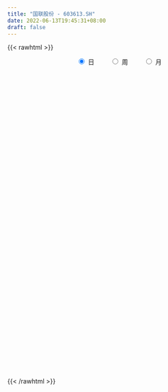 ```yaml
---
title: "国联股份 - 603613.SH"
date: 2022-06-13T19:45:31+08:00
draft: false
---
```

{{< rawhtml >}}
    <div style="text-align: center">
        <label style="padding: 1rem;"><input style="margin-right: .5rem" type="radio" name="period" value="D" checked onclick="period_change(this)">日</label>
        <label style="padding: 1rem;"><input style="margin-right: .5rem" type="radio" name="period" value="W" onclick="period_change(this)">周</label>
        <label style="padding: 1rem;"><input style="margin-right: .5rem" type="radio" name="period" value="M" onclick="period_change(this)">月</label>
    </div>
    <div id="chart" style="height: 700px;"></div> 
    <script type="text/javascript">
        const D_v = [32355.25,27370.48,20105.96,24862.2,27636.49,22445.65,42135.34,29665.63,23964.29,19632.63,15233.19,47347.45,26316.36,14315.56,28329.71,29861.47,27913.8,23076.79,26552.79,15497.17,21055.16,18622.3,20668.25,19467.55,21187.48,22095.7,39258.42,60331.46,40530.15,24737.97,31867.66,46295.15,34124.83,37256.04,31091.61,39741.93,39267.55,41399.47,44472.4,28449.31,23419.46,18141.49,15709.46,18575.91,23250.8,16628.68,23919.54,14023.2,50841.1,47112.11,34574.05,34666.28,40561.43,35173.0,33230.76,42724.67,39301.63,31056.63,15725.69,15065.19,31047.0,28642.01,22411.1,15812.34,21316.39,13455.06,33402.46,21236.7,13665.68,18015.4,55741.61,50499.9,30527.79,23404.67,22863.66,22875.86,22366.26,30109.61,21568.97,12809.43,11103.77,11839.31,16476.19,13407.83,19722.77,17052.43,64799.47,44296.28,25663.86,19996.68,14777.11,11000.94,51035.04,36946.82,57134.25,27245.49,34941.24,40820.7,19178.79,34975.99,30690.93,25909.0,16773.9,21334.99,22529.71,29360.0,18771.74,27213.79,23910.95,36437.78,25114.8,65961.53,43896.73,32714.47,23432.64,19313.94,36489.06,28747.69,26440.86,27918.2,22811.38,17118.52,18110.72,18997.26,20073.43,15578.96,13230.6,14561.55,13197.7,12604.84,20052.8,34120.88,26216.67,29695.43,39464.57,38446.35,31140.92,27411.73,24738.99,15122.71,15526.57,9890.87,24964.48,19578.27,24237.71,13456.02,28979.32,22757.58,19003.81,28888.52,26659.2,27938.48,21829.82,18346.05,40296.58,28320.9,17850.72,23646.68,26039.95,26719.86,17298.34,38221.88,42947.07,42828.98,43891.45,32067.17,24695.47,18920.19,22650.0,21513.7,20275.98,25364.88,14666.52,16228.21,13594.35,21453.8,20547.9,11168.15,15152.57,26542.37,30835.59,24563.35,16605.07,19911.47,12340.01,20661.87,12488.93,16123.79,14845.54,12394.4,14170.88,18354.79,12350.52,13597.0,14942.57,15113.17,7900.79,9615.65,16261.75,16666.32,16609.67,13848.1,12116.61,14121.22,10969.13,8835.38,10001.9,13111.76,11526.04,21995.51,15936.81,11441.94,10769.12,9314.45,8606.48,16336.73,11129.61,18583.26,12157.67,10142.25,18307.56,19724.29,13782.77,14767.08,12112.88,14411.9,11663.89,17199.58,19063.88,21986.14,11394.29,10071.44,16032.82,12608.63,16258.6,11649.74,7119.39,10622.77,9135.68,15743.41,8669.99,10610.61,11859.45,26592.16,31558.54,39596.87,30638.55,37063.44,59140.42,33325.51,39479.73,43737.77,20963.47,29903.19,36183.33,47364.01,23404.15,23825.12,29547.84,26759.47,35106.22,30521.34,34261.6,38775.49,40709.09,33692.44,34210.63,24458.46,32777.77,36830.18,26891.6,64333.91,50988.24,66039.36,33457.44,48142.57,38566.73,51817.98,54912.9,33067.52,27756.24,28782.75,47953.7,37786.82,28941.73,25708.94,56718.58,42478.44,64693.6,47991.46,48199.17,43552.66,23237.45,28969.3,25201.17,34765.21,32560.56,36285.35,29233.38,28213.3,24856.26,17438.45,18956.82,21188.07,22225.5,24430.81,19285.54,68302.88,43291.83,30648.58,50888.35,28923.91,28339.79,23744.88,16783.32,26311.39,19573.08,22440.32,40545.51,32635.36,20742.33,13028.62,19592.93,49736.19,27963.21,18963.71,14385.75,20638.31,34776.14,18796.8,18345.3,27627.39,29052.24,16856.07,21126.63,24855.68,29705.24,25589.84,15458.87,14414.07,17983.42,30569.17,29864.23,22301.18,17472.83,17398.98,14982.3,15522.07,43900.41,34991.54,25184.2,26795.97,36819.97,33093.77,45007.18,29957.96,35046.42,24754.96,17869.18,20962.6,19608.65,89284.08,70601.16,46410.95,34484.74,22235.39,29780.39,17779.34,17447.01,21146.62,25533.14,34329.64,33140.86,36430.23,23948.32,20948.83,19466.26,37921.83,29683.2,27789.49,39247.7,25717.41,22864.26,31259.17,17662.88,23593.47,30771.39,61720.79,28063.99,51675.16,20503.39,18825.93,20886.34,28630.03,33800.44,23381.1,29226.82,31606.03,23978.97,35239.06,30078.02,18578.36,64421.62,52214.93,39511.76,35403.41,48345.98,25503.78,40612.36,33100.65,22104.99,24030.72,39973.56,23768.81,24092.76,22038.6,19883.65,22950.53,24530.43,35404.06,16323.27,16439.31,30225.53,32824.18,16797.24,16687.67,18211.64,24953.52,31869.17,25357.59,20838.22,15815.78,16362.42,16079.77,19512.67,21509.47,22192.09,31925.93,25723.36,25931.28,25103.72,32955.03,33372.6,25716.05,20078.23,16205.89,13582.0,12436.56,13321.64,18189.54,21157.33,18119.86,22648.52,17932.9,18332.24,21881.32,17503.85,21779.83,29831.18,22489.5,21053.44,26349.1,19838.81,18502.87,15124.17,13521.49,17311.9,43359.39,49679.92,45546.34,40889.52,29074.53,46390.24,31444.95,23199.23,16550.45,33274.14,23824.77,24271.5,16975.03,19692.17,16855.89,14655.61,14528.29,30544.53,31252.46,33895.08,15232.14,21827.58,14288.11,32339.49,31003.01,26453.72,28748.87,38960.2,50981.63,31714.26,36106.08,42749.35,26963.83]
const D_histogram = [0.0,-0.1218917379,-0.2586320825,-0.0854914171,-0.2081899908,-0.2005308061,0.2488212631,0.6566955531,0.7770161257,0.813048011,0.8237780835,1.1876282282,1.4185366939,1.4901553747,1.7930171873,1.7454129541,1.7957490555,1.7552364107,1.4925315135,1.2738763295,1.0454407787,0.9002393612,0.6283343082,0.3651403256,0.1484508801,-0.0529584422,0.0332844446,-0.4437832404,-0.8949912495,-1.1217794607,-1.1998420817,-0.8906800424,-0.7352576391,-0.4018702387,-0.0500797974,0.3127869652,0.76177855,0.5138715393,-0.2636745008,-0.6508923349,-0.9286693504,-0.9565232529,-0.9230073113,-1.0204341669,-1.3060958198,-1.5954230123,-1.4885292928,-1.2759017284,-1.2873145624,-1.1388671113,-1.0000694512,-0.9897412368,-0.7193489888,-0.6054514722,-0.6331613462,-0.6376040839,-0.5370707543,-0.510079937,-0.4503025665,-0.3931423466,-0.486503515,-0.5182340769,-0.7018587612,-0.8386359405,-0.8323075359,-0.7793904365,-0.6031817401,-0.3792566427,-0.2626569251,-0.1888460758,0.379287868,0.8468918573,1.1739886759,1.3472468907,1.2064360414,1.1197407952,0.938130542,0.4089357382,0.1143547083,0.0171065486,0.0243510167,0.0487909237,0.0500692056,0.0302673356,0.0933102152,0.037558815,0.0276109394,0.3372007492,0.4075998972,0.3713227778,0.2143552366,0.2128430395,0.4800309156,0.7141866961,1.0413713178,1.2146102158,1.4052299025,1.6012062486,1.6404747178,1.3612968837,1.3477989581,1.271268846,1.1103970187,0.6651620764,0.3653753051,0.2731052686,0.1657838537,0.1787210816,0.121082468,0.0640734821,-0.1141428408,-0.8794791625,-1.1014896383,-1.291722705,-1.2557543569,-1.2467857321,-1.4336106493,-1.6126695045,-1.5478840515,-1.661343605,-1.5979062091,-1.4558237826,-1.2417748344,-0.8882627695,-0.7127339697,-0.4987090476,-0.4518805485,-0.3887425136,-0.2712188605,-0.20428388,-0.0342539837,0.347273732,0.5763672349,0.7476489399,1.0583599951,1.3299106106,1.4473308655,1.3853007594,1.2836411203,1.2144291371,1.148546047,0.9841152888,1.0016952051,0.9527381463,0.9096969988,0.709088045,0.5909264328,0.6288441589,0.6520402123,1.113859606,1.678985468,2.4426125231,2.7579245772,3.0119335496,2.4785408413,2.2799493394,2.1132620812,1.7337297218,1.7708882155,1.5954528653,1.2540374652,0.0271838953,-0.0477267651,0.6812713428,1.0026265639,1.8604704676,2.2153024225,2.4954113613,2.3892257215,2.0850732096,1.4382871815,0.2895605823,-0.4083911013,-0.9968855049,-1.4230254725,-1.9751786262,-2.6654034038,-3.0501902858,-3.1953516183,-2.7261514957,-1.7192329713,-1.1708154898,-1.2523936171,-1.9131628599,-2.4939929603,-2.8718000422,-3.0602676527,-3.3563514973,-3.2104255058,-3.1132588702,-2.8672384377,-2.8399677201,-2.4412404334,-2.1530520201,-2.3100225165,-2.1185904061,-1.8524771134,-1.6399041135,-1.3176852,-0.661747138,-0.1415858565,0.5537076456,0.9126271361,1.1100181285,1.3655963619,1.4433001694,1.5055374129,1.8232497583,1.8667399254,1.4427244224,1.2589951252,0.8784464215,0.7396500527,0.5333313101,0.3644902815,0.3911711326,0.369632465,-0.1445206999,-0.2228423966,-0.1988782922,-0.4262274661,-0.1568379346,0.0725379732,0.0700006496,-0.0026170863,-0.1044981575,-0.331461062,-0.6407621919,-1.0133529485,-1.3214461713,-1.6427031271,-1.7588966379,-1.8896228102,-1.9972382296,-2.1478215123,-1.9615499242,-1.8093925403,-1.5784468567,-1.2491912503,-0.8025304222,-0.5955145688,-0.3841869617,-2.6022396755,-3.8314425571,-4.2157980023,-3.7855915827,-3.2914413299,-2.7654038074,-2.4506129173,-1.9664371874,-1.2706347306,-0.8140014407,-0.3844908518,-0.0280811073,0.5408595199,1.2859813409,1.7376924385,2.0110445693,2.2794124052,2.2726747054,2.0829359119,2.1129937122,2.0312788406,1.8612920109,1.5538547348,1.2475076692,1.0954586838,0.9466772541,1.0544744533,1.1746370381,1.2916591205,1.9739078576,2.3224168826,2.1586602772,2.0367833147,2.2466745313,2.1435904243,1.8148633088,2.1325499438,2.2710102286,2.268107908,2.1920065652,1.6746256627,1.0341524667,0.6081210947,0.2257640294,-0.3917636733,-1.0825837394,-1.9031905968,-2.455932427,-2.5668922013,-2.2973869446,-1.9718893241,-1.5932330847,-1.3225591591,-1.1945589143,-0.954478234,-0.6679593945,-0.3728513359,-0.1533503401,-0.1193926259,-0.059648102,0.0094340783,0.1024240221,-0.062105254,-0.0908203008,0.0106986796,0.4635537792,0.9248378512,1.2796002046,1.8479406618,2.0930314491,1.9845181822,1.7710480426,1.5040522623,1.0092212672,0.6236944488,0.2233575357,0.5566311422,0.5268756177,0.4224636611,0.3076778983,0.3640137262,0.8161072742,0.7587059257,0.7597670923,0.673792402,0.4628462354,0.0080750196,-0.2381041178,-0.5047435496,-0.6388909711,-0.4709082855,-0.4729242643,-0.2554766327,-0.033181881,0.0727216699,-0.2184940581,-0.331228523,-0.5398570768,-0.7600470222,-0.4304819066,-0.0132287544,0.0618947483,0.0116726354,-0.129185622,-0.1258068747,-0.0542497297,-0.4151997191,-0.3898304208,-0.3691012577,-0.5551041895,-0.7084191543,-0.8832865881,-1.0617590165,-1.1483904162,-1.0203273532,-0.8125016597,-0.7168873984,-0.5016158937,-0.2182962678,0.6772516846,1.4236667257,1.9212777479,2.1233504535,2.0188156154,1.978254364,1.745026197,1.4701246849,1.1986703299,0.7966467397,0.3224712547,-0.0521901704,-0.5106447134,-0.9906787626,-1.2940812499,-1.5751338387,-1.5941110647,-1.4199456991,-1.2416587267,-1.1553728934,-0.9805845291,-0.7789502431,-0.5597114211,-0.3128521639,-0.3327719179,-0.0720154365,-0.4982547818,-0.600897757,-0.3835619561,-0.1982740141,-0.1489097412,-0.1135978388,-0.322896712,-0.5653151122,-0.6281481715,-0.4715868664,-0.5886115967,-0.6986072199,-1.0099897127,-0.8495080508,-0.712454144,-0.2044427864,0.1755081282,0.392334254,0.8131064721,1.3352446341,1.4986619122,1.7730638003,1.8503522081,1.651596872,1.3260443763,1.2458535767,0.9340798739,0.4945601129,0.3383092484,0.0594245541,-0.2212137123,-0.6032453429,-0.7881104828,-0.8761988853,-0.892547493,-0.9605952253,-0.7081223109,-0.5458957255,-0.5362003223,-0.5684259883,-0.147224139,0.0565239172,0.4252348855,0.6498528935,0.7543076396,0.7156246905,0.4778561958,0.3404689985,0.0471485664,-0.3516132745,-0.5937329544,-0.5270684066,-0.3661601064,-0.5366881568,-0.6756860946,-0.5786876345,-0.3885912086,-0.2104872294,-0.003446104,0.1023966519,0.1562591648,0.1354329852,0.1349468142,0.2452064835,0.1894352177,0.2994868504,0.207078364,0.2340129751,0.0051432392,-0.2201876583,-0.2682513677,-0.5690280265,-0.6371646167,-0.7982463351,-1.0111497841,-1.0535302631,-0.9020825982,-0.6120559572,-0.43213607,-0.542188556,-0.904842767,-1.6753364874,-2.181805531,-1.8786167292,-1.7426275131,-1.0349346173,-0.3986798755,0.0652656434,0.3552600538,0.9254557489,1.2576466498,1.5218504151,1.6444359483,1.657234776,1.737172175,1.7872232488,1.6835714452,-0.3125655349,-1.5445537001,-2.3915818526,-2.7700579074,-2.8050881867,-2.6664013767,-2.3683326766,-1.9135852931,-1.4579694573,-0.8826097365,-0.1831271562,0.4979139748,0.9582525223,1.1869346604,1.4159082256,1.5143241662]
const D_fast = [0.0,-0.1523646724,-0.3537630376,-0.2019952265,-0.3767412979,-0.4192148147,0.0923425702,0.6643907485,0.9789653526,1.2182592407,1.434933834,2.0956910358,2.681233675,3.1253911994,3.8765073088,4.2652563142,4.7645296794,5.1628261373,5.2732541185,5.3730680168,5.4059926607,5.4858510835,5.3710296076,5.1991207064,5.0195439809,4.8048950481,4.899459046,4.311445551,3.6364897295,3.1292566531,2.7512335117,2.8377255404,2.8093335339,3.0422533746,3.3815238666,3.8225873704,4.4620235928,4.3425844669,3.4991198016,2.9491788838,2.4392345307,2.172249815,1.9750139287,1.6224785314,1.0102929235,0.322109978,0.0568713742,-0.0494764934,-0.3827179681,-0.5189872948,-0.6302069975,-0.8673140923,-0.7767590914,-0.814224443,-1.0002246535,-1.1640684122,-1.1978027711,-1.2983319381,-1.3511302093,-1.392255576,-1.6072426232,-1.7685317043,-2.1276210789,-2.4740572433,-2.6758057226,-2.8177362324,-2.792322971,-2.6632120343,-2.6122765479,-2.5856772176,-1.9227213067,-1.2433943531,-0.6228003655,-0.1127304281,0.048067733,0.2413076855,0.2942300679,-0.1327308014,-0.3987231542,-0.4916946768,-0.4783624545,-0.4417248165,-0.4279292333,-0.4401642694,-0.353793836,-0.4001555324,-0.4032006732,-0.009310676,0.1629884462,0.2195420213,0.1161632892,0.167861852,0.555057457,0.9677599115,1.5552873627,2.0321788146,2.574105977,3.1703838851,3.6197710339,3.6809174206,4.0043692346,4.245656334,4.3623837613,4.0834393381,3.8749963931,3.8510026738,3.7851272223,3.8427447206,3.815376724,3.7743861087,3.5676340755,2.5824279632,2.0850450778,1.5718813349,1.2939110937,0.9911832855,0.445955706,-0.1362705253,-0.4584560852,-0.9872515399,-1.3232906963,-1.5451642155,-1.6415589759,-1.5101126033,-1.512767296,-1.4234196358,-1.4895612738,-1.5236088673,-1.4738899293,-1.4580259189,-1.2965595184,-0.8282133698,-0.4550280582,-0.0968341182,0.4784669358,1.0824952039,1.5617481752,1.8460432589,2.0652939,2.2996892011,2.5209426227,2.6025406867,2.8705444042,3.059771882,3.2441549841,3.2208180416,3.2503880377,3.4455168034,3.6317229099,4.3720072051,5.3568794341,6.73115962,7.7359528183,8.7429451781,8.8291876802,9.2005835131,9.5622117752,9.6161118463,10.0959923939,10.3194202599,10.2915142261,9.0714566301,8.9846142785,9.883930222,10.4559420841,11.7789036047,12.6875611652,13.5915229444,14.082643735,14.2997595255,14.0125452927,12.9362088392,12.1361593802,11.2984436004,10.5165472646,9.4705994544,8.1140238258,6.9666893723,6.0226901353,5.810352384,6.3874626656,6.6431762747,6.248499743,5.1094397853,3.9051114447,2.8093543524,1.8558198287,0.7206481098,0.0639677248,-0.6171803572,-1.0879695341,-1.7706907465,-1.9822735681,-2.2323481598,-2.9668242854,-3.3050397765,-3.5020457622,-3.6994487907,-3.7066511772,-3.2161498997,-2.7313850822,-1.8976646688,-1.3105883942,-0.8356928698,-0.2387155458,0.199813304,0.6384349007,1.4119596857,1.9221348341,1.8588004367,1.9898199209,1.8288828225,1.8749989668,1.8020130518,1.7242945936,1.8487682278,1.9196376765,1.3693543366,1.2353220408,1.2095665721,0.8756605317,1.1058405795,1.3533509807,1.3683138194,1.295041812,1.1670362014,0.8572080313,0.3877163536,-0.2382126402,-0.8766674058,-1.6086001434,-2.1645178137,-2.7676496886,-3.3745746653,-4.0621133261,-4.366229219,-4.6664199703,-4.8300860008,-4.813128207,-4.5670999844,-4.5089627732,-4.3936819066,-7.2622945392,-9.4493580601,-10.8876630059,-11.403854482,-11.7325645617,-11.8978779909,-12.1957403302,-12.2031738971,-11.8250301231,-11.5718971933,-11.2385093173,-10.8891198496,-10.1849643424,-9.1183471862,-8.232212979,-7.4560997059,-6.6178787687,-6.0564477921,-5.7254526076,-5.1671463793,-4.7410415408,-4.4457053677,-4.3646789601,-4.3591491084,-4.2373334229,-4.149445539,-3.7780297265,-3.3642078821,-2.9242710197,-1.7485453181,-0.8194320725,-0.4435236086,-0.0562047425,0.715355107,1.148168606,1.2731573177,2.1239814387,2.8301942806,3.394318937,3.8662192355,3.7674947487,3.3855596693,3.111558571,2.7856425131,2.0701738921,1.1087078911,-0.1876966155,-1.3544215524,-2.1071043771,-2.4119458565,-2.579420567,-2.5990725988,-2.659038463,-2.8296779467,-2.8282168249,-2.7086878341,-2.5067926095,-2.3256291987,-2.3215196409,-2.2766871425,-2.2052464427,-2.0866504934,-2.266706083,-2.318126205,-2.2139325546,-1.6451890102,-0.9526954754,-0.2780330709,0.7522925517,1.5206412013,1.90825748,2.1375493511,2.2465666363,2.004040958,1.7744377518,1.4299402227,1.9023716147,2.0043349947,2.0055389533,1.9676726651,2.1150119246,2.7711322911,2.903407424,3.0944103637,3.1768837738,3.0816491662,2.6288967052,2.3231915384,1.9303662192,1.6364960549,1.6867516691,1.5665046243,1.7200830976,1.9340823791,2.0581663474,1.712327105,1.5167855093,1.1731926863,0.7629909853,0.9849356243,1.3988815879,1.4894787777,1.4421748236,1.2690201607,1.2409471893,1.2989419019,0.8341919827,0.7621036758,0.6905575245,0.3657785454,0.0353587919,-0.3603302889,-0.8042424714,-1.1779714752,-1.3049902504,-1.3002899718,-1.3838975601,-1.2940300289,-1.0652844699,-0.0004235964,1.1019081261,2.0798385853,2.8127489042,3.21291797,3.6669203096,3.8699486919,3.962578351,3.9907915784,3.7879296732,3.3943720018,3.0066630342,2.4205473127,1.692843573,1.0659207732,0.3910847247,-0.0264202674,-0.2072413266,-0.3393690359,-0.541926426,-0.612284194,-0.6053874687,-0.5260765019,-0.3574302858,-0.4605430192,-0.217790397,-0.7685934377,-1.0214608521,-0.9000155403,-0.7642961018,-0.7521592642,-0.7452468215,-1.0352698727,-1.419017051,-1.6388871531,-1.6002225647,-1.8644001941,-2.1490476223,-2.7129275433,-2.7648228941,-2.8058825233,-2.3489818622,-1.9251539157,-1.6102442263,-0.9861953901,-0.1302460696,0.4078366865,1.1255045247,1.6653809846,1.8795248664,1.8854834648,2.1167560593,2.0385023251,1.7226225922,1.6509490398,1.3869204841,1.0509787896,0.5181358233,0.1362430626,-0.1708950612,-0.410380542,-0.7185770807,-0.643134744,-0.61738209,-0.7417367674,-0.9160689304,-0.5316731159,-0.3137940804,0.1612256092,0.5483068406,0.8413384967,0.9815617201,0.8632572745,0.8109873267,0.5294540363,0.0427888767,-0.3477640418,-0.4128665957,-0.343498322,-0.6481984116,-0.9561178731,-1.0037913216,-0.9108426979,-0.785360526,-0.5791809266,-0.4477390077,-0.3548117037,-0.3417796369,-0.3085291044,-0.1369678143,-0.1453802756,0.0395430697,-0.0010958257,0.0843420291,-0.1432418969,-0.423619709,-0.5387462603,-0.9817799258,-1.2092076702,-1.5698509723,-2.0355418674,-2.3413049121,-2.4153778968,-2.278365245,-2.2064793754,-2.4520790004,-3.0409439031,-4.2302717454,-5.2821921717,-5.4486575522,-5.7483252144,-5.299365973,-4.7627812001,-4.2825192703,-3.9037098464,-3.1021502141,-2.4555476507,-1.8108812817,-1.2771867614,-0.8500792397,-0.3358487969,0.161008089,0.4782491468,-1.5960292171,-3.2141558073,-4.659079423,-5.7300699546,-6.4663722805,-6.9942858147,-7.2883002838,-7.3119492235,-7.2208257521,-6.8661184654,-6.2124176742,-5.4068980495,-4.7069963714,-4.1815805682,-3.5986299466,-3.1216329645]
const D_slow = [0.0,-0.0304729345,-0.0951309551,-0.1165038094,-0.1685513071,-0.2186840086,-0.1564786929,0.0076951954,0.2019492269,0.4052112296,0.6111557505,0.9080628076,1.262696981,1.6352358247,2.0834901215,2.5198433601,2.9687806239,3.4075897266,3.780722605,4.0991916873,4.360551882,4.5856117223,4.7426952994,4.8339803808,4.8710931008,4.8578534903,4.8661746014,4.7552287913,4.531480979,4.2510361138,3.9510755934,3.7284055828,3.544591173,3.4441236133,3.431603664,3.5098004053,3.7002450428,3.8287129276,3.7627943024,3.6000712187,3.3679038811,3.1287730679,2.89802124,2.6429126983,2.3163887433,1.9175329903,1.5454006671,1.226425235,0.9045965944,0.6198798165,0.3698624537,0.1224271445,-0.0574101027,-0.2087729707,-0.3670633073,-0.5264643283,-0.6607320168,-0.7882520011,-0.9008276427,-0.9991132294,-1.1207391081,-1.2502976274,-1.4257623177,-1.6354213028,-1.8434981868,-2.0383457959,-2.1891412309,-2.2839553916,-2.3496196229,-2.3968311418,-2.3020091748,-2.0902862105,-1.7967890415,-1.4599773188,-1.1583683084,-0.8784331096,-0.6439004741,-0.5416665396,-0.5130778625,-0.5088012254,-0.5027134712,-0.4905157403,-0.4779984389,-0.470431605,-0.4471040512,-0.4377143474,-0.4308116126,-0.3465114253,-0.244611451,-0.1517807565,-0.0981919474,-0.0449811875,0.0750265414,0.2535732154,0.5139160449,0.8175685988,1.1688760744,1.5691776366,1.979296316,2.319620537,2.6565702765,2.974387488,3.2519867426,3.4182772617,3.509621088,3.5778974052,3.6193433686,3.664023639,3.694294256,3.7103126265,3.6817769163,3.4619071257,3.1865347161,2.8636040399,2.5496654506,2.2379690176,1.8795663553,1.4763989792,1.0894279663,0.6740920651,0.2746155128,-0.0893404329,-0.3997841415,-0.6218498339,-0.8000333263,-0.9247105882,-1.0376807253,-1.1348663537,-1.2026710688,-1.2537420388,-1.2623055348,-1.1754871018,-1.031395293,-0.8444830581,-0.5798930593,-0.2474154067,0.1144173097,0.4607424996,0.7816527796,1.0852600639,1.3723965757,1.6184253979,1.8688491991,2.1070337357,2.3344579854,2.5117299966,2.6594616048,2.8166726446,2.9796826976,3.2581475991,3.6778939661,4.2885470969,4.9780282412,5.7310116286,6.3506468389,6.9206341737,7.448949694,7.8823821245,8.3251041784,8.7239673947,9.037476761,9.0442727348,9.0323410435,9.2026588792,9.4533155202,9.9184331371,10.4722587427,11.0961115831,11.6934180134,12.2146863159,12.5742581112,12.6466482568,12.5445504815,12.2953291053,11.9395727372,11.4457780806,10.7794272296,10.0168796582,9.2180417536,8.5365038797,8.1066956369,7.8139917644,7.5008933602,7.0226026452,6.3991044051,5.6811543945,4.9160874814,4.0769996071,3.2743932306,2.4960785131,1.7792689036,1.0692769736,0.4589668653,-0.0792961398,-0.6568017689,-1.1864493704,-1.6495686488,-2.0595446772,-2.3889659772,-2.5544027617,-2.5897992258,-2.4513723144,-2.2232155304,-1.9457109982,-1.6043119077,-1.2434868654,-0.8671025122,-0.4112900726,0.0553949087,0.4160760143,0.7308247956,0.950436401,1.1353489142,1.2686817417,1.3598043121,1.4575970952,1.5500052115,1.5138750365,1.4581644373,1.4084448643,1.3018879978,1.2626785141,1.2808130074,1.2983131698,1.2976588983,1.2715343589,1.1886690934,1.0284785454,0.7751403083,0.4447787655,0.0341029837,-0.4056211758,-0.8780268783,-1.3773364357,-1.9142918138,-2.4046792949,-2.8570274299,-3.2516391441,-3.5639369567,-3.7645695622,-3.9134482044,-4.0094949449,-4.6600548637,-5.617915503,-6.6718650036,-7.6182628993,-8.4411232317,-9.1324741836,-9.7451274129,-10.2367367097,-10.5543953924,-10.7578957526,-10.8540184655,-10.8610387423,-10.7258238624,-10.4043285271,-9.9699054175,-9.4671442752,-8.8972911739,-8.3291224975,-7.8083885195,-7.2801400915,-6.7723203814,-6.3069973786,-5.9185336949,-5.6066567776,-5.3327921067,-5.0961227931,-4.8325041798,-4.5388449203,-4.2159301401,-3.7224531757,-3.1418489551,-2.6021838858,-2.0929880571,-1.5313194243,-0.9954218182,-0.541705991,-0.0085685051,0.559184052,1.126211029,1.6742126703,2.092869086,2.3514072027,2.5034374763,2.5598784837,2.4619375654,2.1912916305,1.7154939813,1.1015108746,0.4597878242,-0.1145589119,-0.6075312429,-1.0058395141,-1.3364793039,-1.6351190324,-1.8737385909,-2.0407284396,-2.1339412735,-2.1722788586,-2.202127015,-2.2170390405,-2.214680521,-2.1890745154,-2.204600829,-2.2273059042,-2.2246312342,-2.1087427894,-1.8775333266,-1.5576332755,-1.09564811,-0.5723902478,-0.0762607022,0.3665013085,0.742514374,0.9948196908,1.150743303,1.2065826869,1.3457404725,1.4774593769,1.5830752922,1.6599947668,1.7509981983,1.9550250169,2.1447014983,2.3346432714,2.5030913719,2.6188029307,2.6208216856,2.5612956562,2.4351097688,2.275387026,2.1576599546,2.0394288886,1.9755597304,1.9672642601,1.9854446776,1.9308211631,1.8480140323,1.7130497631,1.5230380076,1.4154175309,1.4121103423,1.4275840294,1.4305021882,1.3982057827,1.366754064,1.3531916316,1.2493917018,1.1519340966,1.0596587822,0.9208827348,0.7437779463,0.5229562992,0.2575165451,-0.029581059,-0.2846628973,-0.4877883122,-0.6670101618,-0.7924141352,-0.8469882021,-0.677675281,-0.3217585996,0.1585608374,0.6893984508,1.1941023546,1.6886659456,2.1249224949,2.4924536661,2.7921212486,2.9912829335,3.0719007471,3.0588532046,2.9311920262,2.6835223356,2.3600020231,1.9662185634,1.5676907972,1.2127043725,0.9022896908,0.6134464674,0.3683003351,0.1735627744,0.0336349191,-0.0445781219,-0.1277711013,-0.1457749605,-0.2703386559,-0.4205630952,-0.5164535842,-0.5660220877,-0.603249523,-0.6316489827,-0.7123731607,-0.8537019388,-1.0107389817,-1.1286356983,-1.2757885974,-1.4504404024,-1.7029378306,-1.9153148433,-2.0934283793,-2.1445390759,-2.1006620438,-2.0025784803,-1.7993018623,-1.4654907038,-1.0908252257,-0.6475592756,-0.1849712236,0.2279279944,0.5594390885,0.8709024827,1.1044224511,1.2280624794,1.3126397915,1.32749593,1.2721925019,1.1213811662,0.9243535455,0.7053038241,0.4821669509,0.2420181446,0.0649875669,-0.0714863645,-0.2055364451,-0.3476429422,-0.3844489769,-0.3703179976,-0.2640092762,-0.1015460529,0.087030857,0.2659370297,0.3854010786,0.4705183282,0.4823054698,0.3944021512,0.2459689126,0.114201811,0.0226617844,-0.1115102548,-0.2804317785,-0.4251036871,-0.5222514893,-0.5748732966,-0.5757348226,-0.5501356596,-0.5110708684,-0.4772126221,-0.4434759186,-0.3821742977,-0.3348154933,-0.2599437807,-0.2081741897,-0.1496709459,-0.1483851361,-0.2034320507,-0.2704948926,-0.4127518993,-0.5720430534,-0.7716046372,-1.0243920832,-1.287774649,-1.5132952986,-1.6663092879,-1.7743433054,-1.9098904444,-2.1361011361,-2.554935258,-3.1003866407,-3.570040823,-4.0056977013,-4.2644313557,-4.3641013245,-4.3477849137,-4.2589699002,-4.027605963,-3.7131943005,-3.3327316968,-2.9216227097,-2.5073140157,-2.073020972,-1.6262151598,-1.2053222985,-1.2834636822,-1.6696021072,-2.2674975704,-2.9600120472,-3.6612840939,-4.327884438,-4.9199676072,-5.3983639305,-5.7628562948,-5.9835087289,-6.029290518,-5.9048120243,-5.6652488937,-5.3685152286,-5.0145381722,-4.6359571307]
const D_data = [['2020-05-21', 74.68, 69.66, 69.32, 76.37],['2020-05-22', 69.57, 67.75, 67.55, 71.12],['2020-05-25', 68.64, 66.7, 65.65, 68.65],['2020-05-26', 68.3, 70.53, 66.71, 70.66],['2020-05-27', 70.94, 66.82, 66.54, 70.94],['2020-05-28', 66.54, 67.95, 64.5, 68.2],['2020-05-29', 68.05, 74.72, 67.95, 74.75],['2020-06-01', 74.42, 76.88, 73.35, 77.45],['2020-06-02', 77.37, 75.3, 74.45, 77.8],['2020-06-03', 75.0, 75.35, 74.01, 76.79],['2020-06-04', 75.09, 75.89, 74.57, 76.76],['2020-06-05', 75.1, 82.25, 75.01, 82.89],['2020-06-08', 82.3, 83.4, 81.5, 84.77],['2020-06-09', 83.4, 83.6, 82.4, 84.2],['2020-06-10', 84.0, 89.1, 83.01, 90.9],['2020-06-11', 89.47, 87.15, 86.85, 90.88],['2020-06-12', 84.57, 90.2, 84.11, 92.23],['2020-06-15', 90.2, 90.97, 88.91, 92.91],['2020-06-16', 93.5, 89.18, 88.19, 93.83],['2020-06-17', 89.88, 90.1, 88.48, 90.9],['2020-06-18', 90.78, 90.3, 87.51, 90.96],['2020-06-19', 89.5, 91.75, 89.3, 94.8],['2020-06-22', 91.0, 90.31, 89.8, 93.39],['2020-06-23', 90.77, 90.05, 89.5, 91.49],['2020-06-24', 90.0, 90.23, 88.34, 90.85],['2020-06-29', 90.15, 90.02, 89.01, 92.79],['2020-06-30', 90.43, 94.0, 90.43, 98.99],['2020-07-01', 94.99, 86.4, 85.68, 95.73],['2020-07-02', 86.18, 84.33, 83.0, 86.87],['2020-07-03', 85.39, 85.12, 83.13, 85.49],['2020-07-06', 85.58, 85.81, 83.6, 86.6],['2020-07-07', 84.62, 91.0, 84.6, 92.17],['2020-07-08', 91.0, 90.2, 87.1, 91.5],['2020-07-09', 89.02, 93.8, 88.6, 94.44],['2020-07-10', 93.77, 96.2, 92.24, 97.63],['2020-07-13', 95.75, 98.88, 94.0, 100.68],['2020-07-14', 98.8, 103.11, 98.01, 107.77],['2020-07-15', 103.61, 95.97, 94.2, 104.3],['2020-07-16', 98.01, 87.19, 87.11, 99.89],['2020-07-17', 87.25, 89.08, 84.88, 90.96],['2020-07-20', 89.79, 88.51, 85.12, 90.7],['2020-07-21', 88.61, 90.52, 86.18, 90.7],['2020-07-22', 90.52, 90.98, 88.61, 91.93],['2020-07-23', 91.58, 88.78, 87.47, 91.91],['2020-07-24', 88.0, 84.8, 83.8, 89.58],['2020-07-27', 83.8, 82.33, 81.31, 84.37],['2020-07-28', 83.77, 85.81, 83.77, 90.5],['2020-07-29', 85.8, 87.09, 85.37, 87.7],['2020-07-30', 85.65, 83.95, 82.0, 86.24],['2020-07-31', 83.0, 85.46, 83.0, 89.84],['2020-08-03', 85.57, 85.33, 83.3, 85.98],['2020-08-04', 84.73, 83.36, 82.0, 86.03],['2020-08-05', 84.0, 86.7, 83.08, 88.42],['2020-08-06', 87.01, 85.23, 82.5, 87.3],['2020-08-07', 85.67, 83.15, 81.37, 87.5],['2020-08-10', 83.51, 82.78, 79.22, 84.9],['2020-08-11', 81.55, 83.8, 81.53, 85.88],['2020-08-12', 82.99, 82.7, 79.23, 83.22],['2020-08-13', 82.8, 82.84, 82.01, 83.99],['2020-08-14', 82.84, 82.65, 81.6, 83.34],['2020-08-17', 82.0, 80.16, 79.45, 82.0],['2020-08-18', 79.99, 80.02, 78.78, 80.46],['2020-08-19', 79.5, 76.85, 76.2, 80.34],['2020-08-20', 76.0, 75.73, 75.14, 77.01],['2020-08-21', 76.71, 76.25, 75.85, 78.24],['2020-08-24', 76.44, 76.07, 74.6, 76.9],['2020-08-25', 76.97, 77.38, 76.11, 79.96],['2020-08-26', 77.05, 78.35, 75.5, 78.88],['2020-08-27', 78.01, 77.34, 76.57, 78.34],['2020-08-28', 76.66, 76.8, 74.41, 77.34],['2020-08-31', 77.81, 84.48, 77.81, 84.48],['2020-09-01', 85.4, 86.21, 83.15, 86.85],['2020-09-02', 87.0, 87.14, 85.33, 87.89],['2020-09-03', 87.13, 87.35, 85.0, 88.0],['2020-09-04', 85.88, 84.34, 83.68, 85.99],['2020-09-07', 84.34, 85.19, 83.34, 87.2],['2020-09-08', 85.5, 83.99, 82.3, 86.01],['2020-09-09', 83.0, 78.16, 77.9, 83.47],['2020-09-10', 79.77, 79.0, 78.29, 82.45],['2020-09-11', 78.01, 80.39, 78.01, 80.95],['2020-09-14', 81.49, 81.4, 80.32, 83.46],['2020-09-15', 81.94, 81.66, 80.52, 82.49],['2020-09-16', 80.8, 81.41, 79.78, 83.67],['2020-09-17', 81.1, 81.06, 79.58, 82.41],['2020-09-18', 80.82, 82.2, 80.1, 82.98],['2020-09-21', 83.28, 80.72, 80.18, 83.49],['2020-09-22', 80.5, 81.08, 79.0, 87.63],['2020-09-23', 82.85, 85.99, 81.25, 86.32],['2020-09-24', 85.5, 84.28, 83.1, 85.96],['2020-09-25', 84.65, 83.32, 83.2, 86.0],['2020-09-28', 83.89, 81.5, 80.99, 84.48],['2020-09-29', 82.11, 83.18, 81.01, 83.3],['2020-09-30', 83.19, 87.55, 82.68, 88.98],['2020-10-09', 90.5, 89.0, 88.9, 91.5],['2020-10-12', 93.0, 92.45, 90.28, 95.0],['2020-10-13', 92.71, 92.88, 91.6, 93.86],['2020-10-14', 95.8, 95.28, 93.92, 97.72],['2020-10-15', 96.04, 97.8, 96.04, 100.0],['2020-10-16', 98.02, 98.03, 96.31, 98.7],['2020-10-19', 99.08, 94.9, 94.39, 99.89],['2020-10-20', 94.55, 98.88, 94.13, 99.0],['2020-10-21', 99.99, 99.3, 97.99, 100.85],['2020-10-22', 98.74, 99.0, 98.0, 100.65],['2020-10-23', 99.35, 94.98, 94.0, 99.6],['2020-10-26', 94.75, 95.69, 92.13, 96.35],['2020-10-27', 94.77, 97.99, 94.51, 98.92],['2020-10-28', 98.0, 97.95, 95.61, 98.47],['2020-10-29', 97.1, 99.86, 94.96, 101.0],['2020-10-30', 101.0, 99.5, 98.26, 102.66],['2020-11-02', 98.3, 99.8, 97.53, 103.88],['2020-11-03', 100.5, 98.15, 97.82, 101.97],['2020-11-04', 95.81, 88.34, 88.34, 95.81],['2020-11-05', 90.5, 92.15, 88.88, 92.76],['2020-11-06', 92.43, 90.9, 87.61, 93.38],['2020-11-09', 91.75, 92.68, 90.0, 94.58],['2020-11-10', 93.65, 91.8, 90.6, 94.5],['2020-11-11', 91.99, 88.08, 85.15, 92.51],['2020-11-12', 88.49, 86.2, 85.13, 89.67],['2020-11-13', 86.21, 87.86, 85.42, 89.18],['2020-11-16', 88.27, 84.33, 83.46, 88.35],['2020-11-17', 83.21, 85.17, 82.6, 85.3],['2020-11-18', 84.95, 85.5, 83.83, 86.56],['2020-11-19', 85.6, 86.25, 83.79, 87.74],['2020-11-20', 86.94, 88.61, 86.3, 89.0],['2020-11-23', 89.11, 87.07, 86.58, 90.3],['2020-11-24', 86.0, 88.0, 85.2, 88.36],['2020-11-25', 88.5, 86.09, 85.76, 88.79],['2020-11-26', 86.9, 86.1, 85.15, 88.3],['2020-11-27', 86.87, 86.84, 85.31, 87.04],['2020-11-30', 87.05, 86.34, 84.53, 87.19],['2020-12-01', 85.92, 88.0, 85.59, 88.2],['2020-12-02', 89.4, 92.1, 88.01, 92.4],['2020-12-03', 91.5, 92.06, 91.22, 93.8],['2020-12-04', 91.64, 92.82, 90.52, 94.3],['2020-12-07', 93.0, 96.5, 92.85, 96.73],['2020-12-08', 96.44, 98.49, 95.0, 99.14],['2020-12-09', 98.3, 98.72, 97.22, 99.93],['2020-12-10', 98.03, 97.8, 97.5, 99.7],['2020-12-11', 97.8, 98.02, 96.8, 98.98],['2020-12-14', 99.49, 99.1, 96.11, 99.49],['2020-12-15', 99.53, 99.9, 98.0, 100.19],['2020-12-16', 99.46, 99.11, 98.0, 100.19],['2020-12-17', 99.62, 102.04, 98.5, 102.3],['2020-12-18', 102.99, 102.19, 97.6, 102.99],['2020-12-21', 101.98, 103.08, 98.66, 103.29],['2020-12-22', 102.0, 101.44, 101.25, 103.57],['2020-12-23', 101.45, 102.5, 98.87, 102.82],['2020-12-24', 101.61, 105.12, 101.5, 107.98],['2020-12-25', 104.3, 106.03, 102.0, 106.32],['2020-12-28', 105.71, 114.0, 105.71, 114.5],['2020-12-29', 113.56, 119.7, 111.87, 119.8],['2020-12-30', 119.06, 128.02, 118.1, 128.5],['2020-12-31', 127.9, 128.08, 123.34, 128.95],['2021-01-04', 128.0, 131.94, 126.0, 132.8],['2021-01-05', 130.6, 124.38, 124.38, 132.89],['2021-01-06', 124.88, 129.45, 122.54, 129.5],['2021-01-07', 129.49, 131.65, 127.56, 132.32],['2021-01-08', 131.2, 130.14, 127.0, 133.33],['2021-01-11', 129.12, 137.0, 129.12, 138.18],['2021-01-12', 137.0, 136.53, 132.2, 139.31],['2021-01-13', 137.01, 135.46, 133.1, 139.58],['2021-01-14', 135.73, 121.91, 121.91, 140.6],['2021-01-15', 129.03, 134.1, 127.88, 134.1],['2021-01-18', 135.5, 147.51, 135.5, 147.51],['2021-01-19', 147.51, 147.26, 146.03, 156.8],['2021-01-20', 147.23, 159.72, 147.23, 160.97],['2021-01-21', 160.77, 159.8, 157.01, 163.38],['2021-01-22', 161.84, 164.02, 160.0, 166.39],['2021-01-25', 163.75, 163.24, 160.12, 166.96],['2021-01-26', 160.78, 163.15, 158.01, 165.0],['2021-01-27', 162.0, 159.46, 154.0, 163.48],['2021-01-28', 159.62, 150.79, 150.0, 160.5],['2021-01-29', 155.85, 153.18, 150.13, 155.99],['2021-02-01', 155.48, 152.27, 150.01, 155.48],['2021-02-02', 153.66, 152.31, 147.31, 154.49],['2021-02-03', 152.2, 148.38, 145.52, 152.8],['2021-02-04', 147.12, 143.0, 140.93, 148.0],['2021-02-05', 145.71, 143.1, 142.0, 147.8],['2021-02-08', 143.1, 143.53, 138.0, 144.52],['2021-02-09', 143.53, 151.0, 142.81, 155.0],['2021-02-10', 150.99, 161.15, 146.39, 165.0],['2021-02-18', 162.51, 159.6, 154.07, 167.18],['2021-02-19', 157.46, 153.09, 151.85, 159.97],['2021-02-22', 152.71, 143.58, 143.54, 154.0],['2021-02-23', 143.31, 140.4, 140.03, 145.0],['2021-02-24', 140.3, 139.05, 135.0, 146.46],['2021-02-25', 141.4, 138.26, 136.5, 143.05],['2021-02-26', 136.0, 133.66, 131.0, 136.96],['2021-03-01', 136.99, 136.68, 132.49, 138.44],['2021-03-02', 137.0, 134.6, 131.0, 139.4],['2021-03-03', 134.69, 135.3, 130.5, 137.0],['2021-03-04', 135.22, 131.21, 129.07, 135.99],['2021-03-05', 132.01, 135.01, 128.45, 136.99],['2021-03-08', 134.81, 133.67, 133.11, 137.5],['2021-03-09', 132.1, 126.6, 126.0, 134.23],['2021-03-10', 130.0, 129.15, 126.12, 131.55],['2021-03-11', 129.41, 129.53, 127.01, 132.6],['2021-03-12', 129.58, 128.49, 127.23, 129.97],['2021-03-15', 128.33, 129.81, 126.01, 131.88],['2021-03-16', 131.0, 135.5, 128.51, 138.0],['2021-03-17', 134.83, 136.3, 132.53, 138.3],['2021-03-18', 136.9, 141.6, 136.31, 142.88],['2021-03-19', 140.0, 140.5, 138.23, 142.27],['2021-03-22', 141.01, 140.5, 139.4, 145.81],['2021-03-23', 140.5, 143.2, 140.5, 145.22],['2021-03-24', 143.38, 142.8, 141.61, 146.3],['2021-03-25', 141.74, 144.02, 140.26, 144.6],['2021-03-26', 144.46, 149.5, 144.0, 152.5],['2021-03-29', 150.96, 148.5, 145.8, 151.08],['2021-03-30', 147.0, 142.97, 141.9, 150.2],['2021-03-31', 144.22, 145.5, 142.66, 147.49],['2021-04-01', 145.33, 142.48, 140.1, 145.33],['2021-04-02', 143.3, 144.9, 141.81, 147.5],['2021-04-06', 145.04, 143.8, 143.33, 147.26],['2021-04-07', 142.5, 143.8, 141.0, 144.63],['2021-04-08', 142.27, 146.37, 141.33, 149.0],['2021-04-09', 146.37, 146.3, 145.35, 148.16],['2021-04-12', 144.71, 138.98, 136.22, 146.37],['2021-04-13', 138.0, 142.9, 138.0, 143.88],['2021-04-14', 142.0, 144.07, 139.5, 144.54],['2021-04-15', 148.58, 140.31, 138.19, 148.96],['2021-04-16', 140.17, 146.6, 139.6, 147.35],['2021-04-19', 148.0, 147.6, 145.67, 149.8],['2021-04-20', 146.32, 145.55, 142.8, 148.09],['2021-04-21', 145.99, 144.68, 143.6, 147.46],['2021-04-22', 144.15, 143.98, 139.72, 144.15],['2021-04-23', 144.5, 141.52, 139.78, 145.38],['2021-04-26', 141.52, 138.8, 138.37, 142.99],['2021-04-27', 137.8, 135.62, 135.03, 139.0],['2021-04-28', 137.55, 133.73, 132.0, 139.3],['2021-04-29', 134.37, 130.7, 130.31, 134.5],['2021-04-30', 129.8, 130.69, 129.36, 131.4],['2021-05-06', 129.6, 128.28, 124.51, 129.67],['2021-05-07', 128.33, 126.2, 125.7, 130.78],['2021-05-10', 126.7, 123.06, 120.0, 126.7],['2021-05-11', 123.11, 125.42, 120.22, 126.52],['2021-05-12', 125.96, 124.02, 122.53, 125.96],['2021-05-13', 124.0, 124.25, 121.49, 127.09],['2021-05-14', 124.7, 125.38, 123.0, 125.9],['2021-05-17', 124.84, 127.61, 124.3, 129.18],['2021-05-18', 127.6, 125.27, 124.0, 127.88],['2021-05-19', 126.34, 125.5, 125.0, 128.0],['2021-05-20', 87.22, 87.78, 85.68, 88.5],['2021-05-21', 87.0, 87.5, 83.0, 87.99],['2021-05-24', 87.0, 89.6, 86.0, 90.2],['2021-05-25', 89.97, 95.7, 89.97, 96.29],['2021-05-26', 95.7, 95.02, 95.02, 98.2],['2021-05-27', 95.0, 94.5, 92.2, 95.0],['2021-05-28', 91.0, 90.69, 88.6, 93.74],['2021-05-31', 90.89, 91.78, 89.17, 93.49],['2021-06-01', 91.38, 94.85, 91.3, 96.08],['2021-06-02', 94.47, 92.62, 92.5, 96.5],['2021-06-03', 93.16, 92.66, 92.3, 94.5],['2021-06-04', 93.1, 92.16, 91.6, 93.63],['2021-06-07', 92.15, 96.0, 92.09, 96.34],['2021-06-08', 96.7, 101.0, 96.3, 101.48],['2021-06-09', 101.8, 100.33, 99.2, 102.8],['2021-06-10', 100.33, 100.18, 98.94, 101.33],['2021-06-11', 100.44, 102.0, 100.44, 104.35],['2021-06-15', 104.0, 99.86, 99.3, 104.99],['2021-06-16', 100.23, 97.63, 95.09, 101.2],['2021-06-17', 98.0, 100.56, 97.14, 101.86],['2021-06-18', 101.2, 99.68, 97.6, 102.57],['2021-06-21', 98.0, 98.52, 95.71, 99.9],['2021-06-22', 99.0, 96.0, 95.5, 100.49],['2021-06-23', 96.13, 94.65, 94.18, 98.0],['2021-06-24', 95.19, 95.5, 92.5, 96.2],['2021-06-25', 95.5, 94.8, 94.5, 96.48],['2021-06-28', 94.95, 98.0, 94.2, 100.48],['2021-06-29', 98.18, 99.0, 97.9, 100.28],['2021-06-30', 99.7, 99.97, 96.53, 100.19],['2021-07-01', 100.0, 109.97, 99.52, 109.97],['2021-07-02', 111.18, 109.82, 108.2, 111.99],['2021-07-05', 109.15, 105.29, 102.38, 110.35],['2021-07-06', 105.78, 106.39, 104.45, 109.02],['2021-07-07', 105.93, 112.25, 104.0, 112.65],['2021-07-08', 112.16, 110.2, 109.5, 113.8],['2021-07-09', 109.0, 107.68, 103.3, 109.11],['2021-07-12', 106.01, 117.3, 105.8, 118.45],['2021-07-13', 117.77, 118.1, 117.4, 122.21],['2021-07-14', 117.74, 118.64, 116.15, 119.5],['2021-07-15', 118.65, 119.5, 115.8, 121.5],['2021-07-16', 121.5, 114.18, 113.49, 121.88],['2021-07-19', 116.0, 110.9, 109.5, 116.0],['2021-07-20', 111.2, 111.7, 107.71, 113.3],['2021-07-21', 111.8, 110.75, 109.88, 112.7],['2021-07-22', 111.12, 105.38, 104.0, 111.25],['2021-07-23', 105.68, 100.65, 100.0, 105.68],['2021-07-26', 99.53, 94.0, 91.3, 100.37],['2021-07-27', 94.5, 92.08, 92.08, 101.0],['2021-07-28', 93.0, 93.91, 88.0, 94.94],['2021-07-29', 97.0, 97.18, 95.21, 99.64],['2021-07-30', 96.19, 97.73, 95.78, 98.78],['2021-08-02', 97.66, 98.76, 96.03, 100.47],['2021-08-03', 98.81, 97.83, 96.2, 100.0],['2021-08-04', 97.83, 95.9, 95.6, 98.7],['2021-08-05', 95.82, 97.19, 93.8, 97.8],['2021-08-06', 97.46, 98.27, 97.43, 104.48],['2021-08-09', 98.0, 99.24, 96.0, 99.97],['2021-08-10', 99.87, 99.17, 98.7, 103.0],['2021-08-11', 99.5, 97.11, 96.0, 99.85],['2021-08-12', 96.89, 97.3, 95.26, 98.56],['2021-08-13', 97.26, 97.43, 95.14, 98.5],['2021-08-16', 97.0, 97.9, 95.66, 99.43],['2021-08-17', 98.5, 94.18, 93.99, 98.85],['2021-08-18', 94.0, 94.98, 91.3, 95.38],['2021-08-19', 93.47, 96.46, 93.1, 96.6],['2021-08-20', 97.66, 102.25, 97.5, 104.3],['2021-08-23', 104.26, 105.11, 101.56, 106.52],['2021-08-24', 104.52, 106.63, 104.0, 107.8],['2021-08-25', 107.5, 112.88, 107.0, 113.4],['2021-08-26', 112.5, 112.5, 111.01, 114.45],['2021-08-27', 111.92, 110.03, 108.6, 112.39],['2021-08-30', 109.88, 109.37, 107.35, 110.89],['2021-08-31', 109.5, 108.79, 107.04, 110.99],['2021-09-01', 108.8, 105.0, 104.82, 109.28],['2021-09-02', 105.0, 104.79, 103.88, 107.5],['2021-09-03', 105.6, 102.98, 101.0, 106.0],['2021-09-06', 104.21, 112.49, 101.26, 112.72],['2021-09-07', 112.6, 109.4, 108.66, 112.6],['2021-09-08', 109.5, 108.7, 107.8, 113.01],['2021-09-09', 108.31, 108.5, 107.63, 110.33],['2021-09-10', 108.75, 111.0, 107.01, 112.1],['2021-09-13', 111.02, 118.08, 111.02, 121.5],['2021-09-14', 118.0, 113.69, 113.22, 119.26],['2021-09-15', 114.14, 115.2, 113.31, 118.18],['2021-09-16', 115.01, 114.8, 114.0, 118.0],['2021-09-17', 114.99, 113.25, 111.0, 115.0],['2021-09-22', 112.8, 108.95, 107.5, 112.8],['2021-09-23', 109.64, 109.94, 109.1, 111.66],['2021-09-24', 109.33, 108.35, 107.74, 110.49],['2021-09-27', 108.85, 108.8, 107.2, 112.5],['2021-09-28', 108.04, 112.55, 107.5, 114.88],['2021-09-29', 111.94, 110.79, 110.38, 113.5],['2021-09-30', 110.9, 114.12, 109.29, 114.73],['2021-10-08', 117.88, 115.54, 112.92, 117.88],['2021-10-11', 119.0, 115.27, 113.55, 120.8],['2021-10-12', 114.36, 110.01, 108.0, 115.52],['2021-10-13', 111.1, 111.2, 108.7, 113.2],['2021-10-14', 109.26, 109.03, 109.03, 111.99],['2021-10-15', 108.8, 107.43, 106.52, 110.5],['2021-10-18', 107.5, 114.35, 107.5, 115.71],['2021-10-19', 113.95, 117.5, 113.35, 118.88],['2021-10-20', 118.0, 114.77, 113.6, 119.95],['2021-10-21', 114.64, 113.5, 112.5, 115.34],['2021-10-22', 113.02, 112.0, 111.11, 115.0],['2021-10-25', 112.0, 113.53, 110.5, 113.88],['2021-10-26', 113.58, 114.71, 112.56, 116.28],['2021-10-27', 114.71, 108.5, 108.03, 114.71],['2021-10-28', 108.7, 112.28, 108.7, 115.88],['2021-10-29', 112.22, 112.2, 109.11, 113.0],['2021-11-01', 112.2, 108.93, 108.85, 112.76],['2021-11-02', 109.38, 108.03, 105.78, 109.7],['2021-11-03', 107.86, 106.32, 103.45, 107.98],['2021-11-04', 105.75, 104.59, 102.0, 107.97],['2021-11-05', 103.88, 104.15, 103.0, 106.8],['2021-11-08', 104.5, 106.06, 104.11, 107.26],['2021-11-09', 106.52, 107.18, 105.18, 108.5],['2021-11-10', 106.17, 105.9, 105.0, 107.8],['2021-11-11', 106.29, 107.65, 105.15, 107.99],['2021-11-12', 107.7, 109.45, 106.91, 110.8],['2021-11-15', 108.84, 120.4, 107.99, 120.4],['2021-11-16', 120.41, 123.76, 119.52, 125.0],['2021-11-17', 123.56, 125.35, 122.8, 127.8],['2021-11-18', 126.65, 125.23, 123.3, 127.0],['2021-11-19', 125.23, 123.45, 122.08, 126.18],['2021-11-22', 124.25, 125.67, 123.17, 126.11],['2021-11-23', 126.0, 124.28, 123.67, 126.71],['2021-11-24', 124.9, 124.0, 123.0, 125.0],['2021-11-25', 123.27, 124.01, 122.28, 124.92],['2021-11-26', 123.87, 121.76, 120.5, 124.35],['2021-11-29', 120.03, 119.36, 118.77, 122.22],['2021-11-30', 119.89, 118.85, 116.58, 120.17],['2021-12-01', 118.77, 115.74, 114.15, 119.6],['2021-12-02', 115.98, 112.72, 112.34, 116.0],['2021-12-03', 114.16, 112.25, 111.11, 114.7],['2021-12-06', 112.26, 110.1, 110.09, 112.98],['2021-12-07', 110.22, 111.55, 110.22, 114.33],['2021-12-08', 111.78, 113.38, 111.35, 113.97],['2021-12-09', 113.0, 113.47, 111.7, 114.3],['2021-12-10', 113.0, 112.18, 111.64, 114.45],['2021-12-13', 113.1, 113.21, 112.35, 115.98],['2021-12-14', 113.24, 113.9, 112.9, 115.7],['2021-12-15', 114.75, 114.74, 113.61, 117.71],['2021-12-16', 115.08, 116.0, 114.11, 116.66],['2021-12-17', 115.51, 113.0, 112.5, 116.49],['2021-12-20', 113.02, 116.99, 109.54, 116.99],['2021-12-21', 112.2, 107.67, 106.0, 112.72],['2021-12-22', 108.53, 109.8, 107.95, 112.4],['2021-12-23', 110.8, 113.66, 109.7, 117.45],['2021-12-24', 114.03, 114.04, 112.2, 114.86],['2021-12-27', 114.04, 112.75, 112.22, 115.96],['2021-12-28', 113.0, 112.61, 111.19, 114.28],['2021-12-29', 112.5, 108.8, 108.8, 113.5],['2021-12-30', 108.03, 106.69, 106.41, 110.66],['2021-12-31', 107.48, 107.5, 106.0, 109.2],['2022-01-04', 107.52, 109.91, 107.4, 110.09],['2022-01-05', 109.97, 105.99, 105.52, 111.5],['2022-01-06', 105.0, 104.75, 103.88, 107.35],['2022-01-07', 104.88, 100.17, 99.77, 106.12],['2022-01-10', 100.18, 104.67, 98.51, 105.98],['2022-01-11', 104.97, 104.27, 102.2, 105.75],['2022-01-12', 109.8, 110.0, 108.66, 114.65],['2022-01-13', 112.0, 110.49, 110.01, 114.0],['2022-01-14', 110.49, 110.0, 108.0, 111.3],['2022-01-17', 111.0, 114.5, 109.4, 115.11],['2022-01-18', 114.1, 118.96, 113.65, 120.31],['2022-01-19', 118.04, 117.28, 116.0, 119.88],['2022-01-20', 118.0, 121.05, 117.29, 122.1],['2022-01-21', 119.98, 120.93, 117.51, 121.3],['2022-01-24', 119.0, 118.55, 117.45, 120.79],['2022-01-25', 117.7, 116.79, 116.58, 120.55],['2022-01-26', 117.0, 119.9, 116.65, 121.55],['2022-01-27', 119.9, 116.95, 116.69, 120.5],['2022-01-28', 118.45, 114.05, 113.81, 118.45],['2022-02-07', 118.0, 116.5, 115.05, 118.06],['2022-02-08', 116.01, 114.13, 112.22, 116.25],['2022-02-09', 114.99, 112.71, 111.33, 115.48],['2022-02-10', 112.69, 109.48, 108.77, 113.47],['2022-02-11', 109.0, 110.0, 107.0, 112.5],['2022-02-14', 108.95, 109.92, 107.73, 111.38],['2022-02-15', 109.93, 109.91, 108.77, 111.9],['2022-02-16', 111.48, 108.34, 106.47, 111.48],['2022-02-17', 108.92, 112.21, 108.05, 113.1],['2022-02-18', 113.17, 111.7, 111.26, 113.73],['2022-02-21', 111.72, 109.8, 109.38, 112.3],['2022-02-22', 108.73, 108.73, 107.08, 110.46],['2022-02-23', 108.73, 115.13, 108.72, 115.5],['2022-02-24', 115.49, 114.01, 112.48, 115.84],['2022-02-25', 115.0, 117.78, 114.27, 118.76],['2022-02-28', 117.0, 117.99, 115.5, 118.8],['2022-03-01', 118.08, 117.94, 117.1, 118.88],['2022-03-02', 117.9, 116.94, 115.6, 118.38],['2022-03-03', 117.06, 114.22, 114.0, 117.87],['2022-03-04', 113.78, 114.85, 113.2, 117.6],['2022-03-07', 114.32, 111.95, 111.4, 115.6],['2022-03-08', 112.03, 108.69, 107.7, 112.8],['2022-03-09', 108.69, 108.58, 104.0, 111.71],['2022-03-10', 112.0, 111.55, 110.41, 112.97],['2022-03-11', 110.5, 113.0, 108.96, 113.68],['2022-03-14', 112.0, 108.45, 108.4, 112.0],['2022-03-15', 109.2, 107.49, 106.0, 112.69],['2022-03-16', 109.0, 109.78, 104.4, 110.0],['2022-03-17', 110.01, 111.27, 110.01, 113.0],['2022-03-18', 110.8, 111.8, 109.68, 112.48],['2022-03-21', 111.8, 113.04, 111.39, 113.69],['2022-03-22', 112.89, 112.58, 112.03, 114.16],['2022-03-23', 112.58, 112.39, 111.2, 113.2],['2022-03-24', 112.36, 111.59, 110.28, 112.36],['2022-03-25', 112.0, 111.83, 111.38, 114.62],['2022-03-28', 112.0, 113.61, 110.5, 114.29],['2022-03-29', 114.6, 111.8, 111.1, 115.0],['2022-03-30', 112.02, 114.18, 112.02, 114.98],['2022-03-31', 114.25, 111.86, 111.25, 114.25],['2022-04-01', 111.86, 113.33, 110.85, 113.69],['2022-04-06', 112.5, 109.65, 108.11, 112.96],['2022-04-07', 109.95, 108.35, 107.52, 110.39],['2022-04-08', 107.53, 109.6, 106.81, 111.38],['2022-04-11', 108.91, 105.1, 103.0, 109.95],['2022-04-12', 104.82, 106.46, 103.17, 107.1],['2022-04-13', 106.46, 104.0, 102.0, 106.46],['2022-04-14', 104.68, 101.48, 99.88, 105.0],['2022-04-15', 100.55, 101.93, 98.88, 102.37],['2022-04-18', 101.0, 103.67, 100.0, 104.5],['2022-04-19', 103.68, 105.77, 103.68, 107.39],['2022-04-20', 105.51, 105.0, 104.04, 106.45],['2022-04-21', 104.98, 100.9, 100.22, 105.0],['2022-04-22', 100.97, 95.58, 95.56, 101.62],['2022-04-25', 94.89, 86.02, 86.02, 94.89],['2022-04-26', 85.99, 83.91, 82.32, 88.6],['2022-04-27', 87.0, 91.4, 84.1, 92.15],['2022-04-28', 92.0, 88.5, 87.03, 92.92],['2022-04-29', 90.0, 96.25, 88.48, 97.16],['2022-05-05', 95.2, 97.81, 94.8, 98.8],['2022-05-06', 96.0, 97.88, 95.0, 100.72],['2022-05-09', 98.04, 97.3, 95.88, 99.0],['2022-05-10', 96.09, 103.07, 95.91, 103.84],['2022-05-11', 103.0, 102.86, 101.11, 105.0],['2022-05-12', 102.82, 104.24, 102.82, 106.35],['2022-05-13', 104.12, 104.34, 103.02, 105.2],['2022-05-16', 104.51, 104.27, 104.0, 106.8],['2022-05-17', 105.64, 106.4, 104.09, 106.64],['2022-05-18', 108.38, 107.53, 106.25, 108.5],['2022-05-19', 106.97, 106.65, 104.0, 106.98],['2022-05-20', 73.89, 77.6, 73.5, 78.57],['2022-05-23', 77.85, 77.46, 76.21, 78.48],['2022-05-24', 76.52, 74.78, 74.73, 76.83],['2022-05-25', 74.56, 74.88, 74.0, 75.78],['2022-05-26', 74.58, 75.35, 72.81, 76.32],['2022-05-27', 76.0, 75.04, 74.56, 76.78],['2022-05-30', 74.99, 75.54, 74.14, 76.35],['2022-05-31', 75.99, 77.09, 74.63, 77.15],['2022-06-01', 76.9, 77.42, 76.11, 78.2],['2022-06-02', 77.0, 79.94, 76.42, 80.23],['2022-06-06', 79.95, 83.67, 79.51, 84.65],['2022-06-07', 83.42, 86.46, 83.01, 87.33],['2022-06-08', 86.82, 86.55, 85.8, 87.99],['2022-06-09', 86.69, 85.59, 85.0, 88.51],['2022-06-10', 85.8, 87.14, 84.75, 87.7],['2022-06-13', 86.8, 86.88, 85.86, 87.36]]
const W_v = [1698.6,291407.91,555981.28,392194.61,560444.5,442113.12,342004.51,295562.03,334810.61,48258.51,242766.84,254144.32,239609.41,188164.58,184219.62,124724.38,118329.16,85711.6,110736.86,75062.23,122221.47,103497.3,137634.31,119103.88,90959.78,84771.45,128074.85,108395.71,169258.96,138164.08,114358.13,97977.13,117392.75,97779.53,70485.95,63504.11,85209.25,66958.05,80580.09,42180.98,112244.3,116621.44,137185.64,135843.19,126736.9,104804.21,61323.28,186953.7,180635.29,193330.66,99097.12,152524.63,178205.52,143873.81,119228.84,99775.3,183037.63,109730.13,72549.87,171808.72,76813.09,36946.82,179320.47,129684.81,121786.19,204125.31,134424.19,104956.08,76642.24,122690.62,161202.56,85082.9,108434.44,105316.02,128460.93,151227.1,162403.26,104471.08,82992.41,72530.53,41168.42,81526.07,72116.13,61169.18,75502.45,57039.39,71669.42,45387.27,78915.03,66738.52,79715.33,28641.45,54786.18,73475.62,197997.82,167409.67,160324.45,126648.63,171846.11,211821.7,238024.08,192473.11,191634.51,227674.34,157781.59,118698.21,155432.8,182092.46,108852.99,126544.75,131687.17,71918.24,94662.33,24855.68,103151.44,117606.39,134580.52,171674.85,118241.81,263016.32,111686.5,148797.88,154108.48,121097.19,192734.72,125523.84,120050.88,204804.69,182966.18,133970.84,124807.27,112609.53,117079.59,88608.86,127282.13,137225.63,73735.63,98190.85,61165.0,119562.03,107819.82,211580.55,54644.18,114895.89,96276.49,116495.37,118545.09,200511.52,26963.83]
const W_histogram = [0.0,0.8226096866,1.0098576213,1.0005447767,1.3972021574,2.376609373,3.250337339,3.6689362471,3.478401931,3.222117759,3.29000728,3.286458167,3.3629308138,3.1734756707,2.293544973,1.4525067735,0.4207148619,-0.4235141363,-0.7514113229,-0.9984326241,-0.7736572505,-0.8815817988,-0.2669277309,-0.0344525721,0.062520191,-0.1342416386,0.0941196105,0.5710105877,3.1110495359,3.7796668239,4.1978480527,3.5271040791,2.6068457502,1.5284624027,0.7007684558,0.7018740018,1.0178571749,0.5416486156,-0.3965122588,-1.0642290858,-1.0859428836,-4.0374431354,-5.3428335887,-5.500128296,-4.8902338597,-4.2287390216,-3.7558607801,-3.6465378726,-2.7292961182,-2.5090106745,-2.5501509628,-2.4319196244,-2.4039907447,-2.3131366221,-2.5588570097,-2.5532897948,-1.9386072876,-1.7032122674,-1.3464153832,-0.9731954798,-0.4085557065,0.0699810588,0.9530428294,1.2702719229,1.6964228915,1.3273502032,0.8309950441,0.5208563959,0.1816849796,0.3362691106,0.7416818944,1.2156341735,1.6838698135,3.2822584672,4.22201893,4.8113309323,6.7958364761,6.9340941793,5.9406090278,6.0715005473,5.2201506515,3.0602754173,1.5126221474,-0.0758643002,-0.4239588874,-0.1674770736,-0.4130421984,-0.5765602988,-0.7489663576,-1.2595373914,-2.3193795294,-3.2580451545,-3.8299167156,-6.4982638774,-7.7049598518,-8.0244694017,-7.2187152347,-6.5094764146,-6.0464478209,-4.4782591636,-3.3844888824,-2.0863135435,-2.0015862466,-2.0001987859,-1.8257518785,-1.635886576,-1.0813738814,-0.1360107829,0.0586663227,0.7342211769,1.3058658271,1.3231423888,1.6699648704,1.9237463172,1.49334086,1.4624672229,1.4014143879,0.7949564735,0.7285946929,1.5577865603,1.8999768408,1.4156012187,1.0377541776,0.8009170226,0.6770919615,0.1453106846,-0.6650399386,-0.5108856409,0.3110844746,0.3712379581,0.1305040528,0.0804535523,0.4318814433,0.4405442852,0.3018335017,0.1188167753,-0.0041510996,0.0107860886,-0.2224144989,-0.8498529447,-1.6053243792,-1.9497824908,-1.9528594447,-1.4291137258,-2.7181105774,-3.5264217735,-3.5069583042,-2.8149083241,-2.2072365795]
const W_fast = [0.0,1.0282621083,1.4679744483,1.7087977978,2.4547557179,4.0283152768,5.7146275775,7.0504605473,7.729526714,8.2787719818,9.1691633228,9.9872287516,10.9044341017,11.5083478763,11.2018034219,10.7238919158,9.7972787197,8.8471711875,8.33142117,7.8347917129,7.8661527739,7.5378327759,8.085754911,8.3096169267,8.4222197376,8.1918974984,8.4437886501,9.0634322743,12.3812336064,13.9947676004,15.4624108424,15.6734428885,15.4048959972,14.7086282504,14.0561264175,14.2327004638,14.8031479307,14.4623515253,13.4250625862,12.4912884877,12.1980889691,8.2372279335,5.5961290829,4.0638023017,3.451138273,3.0554483557,2.5893614022,1.7870498415,2.0219675664,1.6150003415,0.9363223124,0.4465737448,-0.1264950617,-0.6139250946,-1.4993597346,-2.1321149685,-2.0020842831,-2.1924923298,-2.1722992914,-2.042378258,-1.5798774112,-1.0838453813,0.0374770967,0.6722741709,1.5225308624,1.4852957248,1.1966893268,1.0167647775,0.7230146062,0.9616660149,1.5524992722,2.3303600947,3.2195631881,5.6385164586,7.6337816539,9.4259263892,13.109391052,14.9811723001,15.4728394056,17.1216060619,17.575293829,16.180487449,15.010989716,13.4035371934,12.9494528843,13.1640654298,12.8152397554,12.5075815802,12.1479339321,11.3224785504,9.68279153,7.9296146163,6.4002638763,2.1073507452,-1.0255851922,-3.3512120926,-4.3501367342,-5.2682670177,-6.3168503793,-5.8682265129,-5.6205784522,-4.8439814992,-5.259650764,-5.7583129998,-6.040304062,-6.2594104035,-5.9752411792,-5.0638807764,-4.8545370902,-3.9954269418,-3.0973158348,-2.7492536759,-1.9849399767,-1.2502219506,-1.3072921928,-0.9725490242,-0.6832482622,-1.0909670583,-0.9751801656,0.2434583419,1.0606428325,0.9301675151,0.8117590184,0.775151119,0.8205990484,0.3251454426,-0.6514651652,-0.6250322777,0.2747089563,0.4276719294,0.2195640373,0.1896269249,0.6490251767,0.7678240899,0.7045716818,0.5512591492,0.4272534994,0.4448872098,0.1560829975,-0.6838186844,-1.8406212138,-2.672524948,-3.1638167632,-2.9973494757,-4.9658739716,-6.6557906112,-7.5130667178,-7.5247438188,-7.4688812191]
const W_slow = [0.0,0.2056524217,0.458116827,0.7082530211,1.0575535605,1.6517059038,2.4642902385,3.3815243003,4.251124783,5.0566542228,5.8791560428,6.7007705845,7.541503288,8.3348722057,8.9082584489,9.2713851423,9.3765638578,9.2706853237,9.082832493,8.833224337,8.6398100243,8.4194145746,8.3526826419,8.3440694989,8.3596995466,8.326139137,8.3496690396,8.4924216865,9.2701840705,10.2151007765,11.2645627897,12.1463388094,12.798050247,13.1801658477,13.3553579616,13.5308264621,13.7852907558,13.9207029097,13.821574845,13.5555175735,13.2840318527,12.2746710688,10.9389626716,9.5639305976,8.3413721327,7.2841873773,6.3452221823,5.4335877142,4.7512636846,4.124011016,3.4864732753,2.8784933692,2.277495683,1.6992115275,1.0594972751,0.4211748264,-0.0634769955,-0.4892800624,-0.8258839082,-1.0691827782,-1.1713217048,-1.1538264401,-0.9155657327,-0.597997752,-0.1738920291,0.1579455217,0.3656942827,0.4959083817,0.5413296266,0.6253969042,0.8108173778,1.1147259212,1.5356933746,2.3562579914,3.4117627239,4.614595457,6.313554576,8.0470781208,9.5322303778,11.0501055146,12.3551431775,13.1202120318,13.4983675686,13.4794014936,13.3734117717,13.3315425033,13.2282819538,13.084141879,12.8969002897,12.5820159418,12.0021710595,11.1876597708,10.2301805919,8.6056146226,6.6793746596,4.6732573092,2.8685785005,1.2412093968,-0.2704025584,-1.3899673493,-2.2360895699,-2.7576679557,-3.2580645174,-3.7581142139,-4.2145521835,-4.6235238275,-4.8938672978,-4.9278699936,-4.9132034129,-4.7296481187,-4.4031816619,-4.0723960647,-3.6549048471,-3.1739682678,-2.8006330528,-2.4350162471,-2.0846626501,-1.8859235317,-1.7037748585,-1.3143282184,-0.8393340082,-0.4854337036,-0.2259951592,-0.0257659035,0.1435070869,0.179834758,0.0135747734,-0.1141466369,-0.0363755182,0.0564339713,0.0890599845,0.1091733726,0.2171437334,0.3272798047,0.4027381801,0.4324423739,0.431404599,0.4341011212,0.3784974964,0.1660342603,-0.2352968345,-0.7227424572,-1.2109573184,-1.5682357499,-2.2477633942,-3.1293688376,-4.0061084137,-4.7098354947,-5.2616446396]
const W_data = [['2019-08-02', 18.16, 29.01, 18.16, 29.01],['2019-08-09', 31.91, 41.9, 31.91, 46.72],['2019-08-16', 40.0, 37.46, 34.68, 40.65],['2019-08-23', 37.57, 36.37, 35.41, 41.1],['2019-08-30', 35.99, 43.6, 35.5, 49.5],['2019-09-06', 43.6, 56.35, 43.6, 63.84],['2019-09-12', 57.53, 62.61, 56.47, 68.77],['2019-09-20', 62.01, 63.61, 57.35, 67.28],['2019-09-27', 63.33, 60.01, 58.0, 70.3],['2019-09-30', 59.88, 61.33, 59.88, 63.5],['2019-10-11', 61.98, 68.28, 58.0, 70.5],['2019-10-18', 69.1, 71.1, 66.3, 74.58],['2019-10-25', 70.58, 75.99, 66.0, 77.7],['2019-11-01', 74.01, 76.11, 73.81, 79.73],['2019-11-08', 75.59, 67.98, 67.38, 77.58],['2019-11-15', 68.3, 66.6, 64.4, 69.38],['2019-11-22', 66.18, 61.21, 60.68, 68.09],['2019-11-29', 60.95, 59.8, 57.61, 61.35],['2019-12-06', 59.78, 63.93, 57.77, 65.9],['2019-12-13', 64.25, 63.96, 62.76, 65.99],['2019-12-20', 64.82, 70.35, 63.5, 74.51],['2019-12-27', 71.29, 67.05, 66.42, 72.07],['2020-01-03', 66.03, 78.22, 64.8, 81.18],['2020-01-10', 76.7, 76.8, 76.0, 82.5],['2020-01-17', 75.59, 77.2, 74.5, 77.74],['2020-01-23', 76.99, 74.41, 73.09, 81.78],['2020-02-07', 66.97, 81.0, 63.5, 84.8],['2020-02-14', 81.2, 87.5, 81.2, 89.9],['2020-02-21', 91.0, 124.3, 90.0, 124.3],['2020-02-28', 124.0, 113.71, 111.92, 136.5],['2020-03-06', 115.1, 118.26, 115.0, 130.5],['2020-03-13', 115.01, 108.7, 104.0, 122.23],['2020-03-20', 110.22, 105.5, 96.0, 112.45],['2020-03-27', 100.0, 101.61, 90.5, 108.5],['2020-04-03', 99.89, 102.37, 96.51, 105.42],['2020-04-10', 104.0, 113.0, 102.95, 118.87],['2020-04-17', 114.17, 120.45, 106.9, 125.2],['2020-04-24', 120.5, 112.69, 110.63, 123.23],['2020-04-30', 111.33, 105.1, 98.41, 113.6],['2020-05-08', 103.41, 105.5, 101.9, 107.8],['2020-05-15', 105.5, 112.78, 104.0, 119.9],['2020-05-22', 113.63, 67.75, 67.55, 117.0],['2020-05-29', 68.64, 74.72, 64.5, 74.75],['2020-06-05', 74.42, 82.25, 73.35, 82.89],['2020-06-12', 82.3, 90.2, 81.5, 92.23],['2020-06-19', 90.2, 91.75, 87.51, 94.8],['2020-06-24', 91.0, 90.23, 88.34, 93.39],['2020-07-03', 90.15, 85.12, 83.0, 98.99],['2020-07-10', 85.58, 96.2, 83.6, 97.63],['2020-07-17', 95.75, 89.08, 84.88, 107.77],['2020-07-24', 89.79, 84.8, 83.8, 91.93],['2020-07-31', 83.8, 85.46, 81.31, 90.5],['2020-08-07', 85.57, 83.15, 81.37, 88.42],['2020-08-14', 83.51, 82.65, 79.22, 85.88],['2020-08-21', 82.0, 76.25, 75.14, 82.0],['2020-08-28', 76.44, 76.8, 74.41, 79.96],['2020-09-04', 77.81, 84.34, 77.81, 88.0],['2020-09-11', 84.34, 80.39, 77.9, 87.2],['2020-09-18', 81.49, 82.2, 79.58, 83.67],['2020-09-25', 83.28, 83.32, 79.0, 87.63],['2020-09-30', 83.89, 87.55, 80.99, 88.98],['2020-10-09', 90.5, 89.0, 88.9, 91.5],['2020-10-16', 93.0, 98.03, 90.28, 100.0],['2020-10-23', 99.08, 94.98, 94.0, 100.85],['2020-10-30', 94.75, 99.5, 92.13, 102.66],['2020-11-06', 98.3, 90.9, 87.61, 103.88],['2020-11-13', 91.75, 87.86, 85.13, 94.58],['2020-11-20', 88.27, 88.61, 82.6, 89.0],['2020-11-27', 89.11, 86.84, 85.15, 90.3],['2020-12-04', 87.05, 92.82, 84.53, 94.3],['2020-12-11', 93.0, 98.02, 92.85, 99.93],['2020-12-18', 99.49, 102.19, 96.11, 102.99],['2020-12-25', 101.98, 106.03, 98.66, 107.98],['2020-12-31', 105.71, 128.08, 105.71, 128.95],['2021-01-08', 128.0, 130.14, 122.54, 133.33],['2021-01-15', 129.12, 134.1, 121.91, 140.6],['2021-01-22', 135.5, 164.02, 135.5, 166.39],['2021-01-29', 163.75, 153.18, 150.0, 166.96],['2021-02-05', 155.48, 143.1, 140.93, 155.48],['2021-02-10', 143.1, 161.15, 138.0, 165.0],['2021-02-19', 162.51, 153.09, 151.85, 167.18],['2021-02-26', 152.71, 133.66, 131.0, 154.0],['2021-03-05', 136.99, 135.01, 128.45, 139.4],['2021-03-12', 134.81, 128.49, 126.0, 137.5],['2021-03-19', 128.33, 140.5, 126.01, 142.88],['2021-03-26', 141.01, 149.5, 139.4, 152.5],['2021-04-02', 150.96, 144.9, 140.1, 151.08],['2021-04-09', 145.04, 146.3, 141.0, 149.0],['2021-04-16', 144.71, 146.6, 136.22, 148.96],['2021-04-23', 148.0, 141.52, 139.72, 149.8],['2021-04-30', 141.52, 130.69, 129.36, 142.99],['2021-05-07', 129.6, 126.2, 124.51, 130.78],['2021-05-14', 126.7, 125.38, 120.0, 127.09],['2021-05-21', 124.84, 87.5, 83.0, 129.18],['2021-05-28', 87.0, 90.69, 86.0, 98.2],['2021-06-04', 90.89, 92.16, 89.17, 96.5],['2021-06-11', 92.15, 102.0, 92.09, 104.35],['2021-06-18', 104.0, 99.68, 95.09, 104.99],['2021-06-25', 98.0, 94.8, 92.5, 100.49],['2021-07-02', 94.95, 109.82, 94.2, 111.99],['2021-07-09', 109.15, 107.68, 102.38, 113.8],['2021-07-16', 106.01, 114.18, 105.8, 122.21],['2021-07-23', 116.0, 100.65, 100.0, 116.0],['2021-07-30', 99.53, 97.73, 88.0, 101.0],['2021-08-06', 97.66, 98.27, 93.8, 104.48],['2021-08-13', 98.0, 97.43, 95.14, 103.0],['2021-08-20', 97.0, 102.25, 91.3, 104.3],['2021-08-27', 104.26, 110.03, 101.56, 114.45],['2021-09-03', 109.88, 102.98, 101.0, 110.99],['2021-09-10', 104.21, 111.0, 101.26, 113.01],['2021-09-17', 111.02, 113.25, 111.0, 121.5],['2021-09-24', 112.8, 108.35, 107.5, 112.8],['2021-09-30', 108.85, 114.12, 107.2, 114.88],['2021-10-08', 117.88, 115.54, 112.92, 117.88],['2021-10-15', 119.0, 107.43, 106.52, 120.8],['2021-10-22', 107.5, 112.0, 107.5, 119.95],['2021-10-29', 112.0, 112.2, 108.03, 116.28],['2021-11-05', 112.2, 104.15, 102.0, 112.76],['2021-11-12', 104.5, 109.45, 104.11, 110.8],['2021-11-19', 108.84, 123.45, 107.99, 127.8],['2021-11-26', 124.25, 121.76, 120.5, 126.71],['2021-12-03', 120.03, 112.25, 111.11, 122.22],['2021-12-10', 112.26, 112.18, 110.09, 114.45],['2021-12-17', 113.1, 113.0, 112.35, 117.71],['2021-12-24', 113.02, 114.04, 106.0, 117.45],['2021-12-31', 114.04, 107.5, 106.0, 115.96],['2022-01-07', 107.52, 100.17, 99.77, 111.5],['2022-01-14', 100.18, 110.0, 98.51, 114.65],['2022-01-21', 111.0, 120.93, 109.4, 122.1],['2022-01-28', 119.0, 114.05, 113.81, 121.55],['2022-02-11', 118.0, 110.0, 107.0, 118.06],['2022-02-18', 108.95, 111.7, 106.47, 113.73],['2022-02-25', 111.72, 117.78, 107.08, 118.76],['2022-03-04', 117.0, 114.85, 113.2, 118.88],['2022-03-11', 114.32, 113.0, 104.0, 115.6],['2022-03-18', 112.0, 111.8, 104.4, 113.0],['2022-03-25', 111.8, 111.83, 110.28, 114.62],['2022-04-01', 112.0, 113.33, 110.5, 115.0],['2022-04-08', 112.5, 109.6, 106.81, 112.96],['2022-04-15', 108.91, 101.93, 98.88, 109.95],['2022-04-22', 101.0, 95.58, 95.56, 107.39],['2022-04-29', 94.89, 96.25, 82.32, 97.16],['2022-05-06', 95.2, 97.88, 94.8, 100.72],['2022-05-13', 98.04, 104.34, 95.88, 106.35],['2022-05-20', 104.51, 77.6, 73.5, 108.5],['2022-05-27', 77.85, 75.04, 72.81, 78.48],['2022-06-02', 74.99, 79.94, 74.14, 80.23],['2022-06-10', 79.95, 87.14, 79.51, 88.51],['2022-06-17', 86.8, 86.88, 85.86, 87.36]]
const M_v = [549.39,1801177.51,1462748.7799999996,889011.0700000001,548658.84,474198.3200000001,369788.9599999999,543893.6000000001,452654.4200000001,341590.57,408232.36,490061.6999999998,751187.28,596825.0800000001,558197.8300000001,467738.29,532752.66,570121.7000000001,546562.37,278217.43,315285.51,292967.21,388226.58,689402.9,965128.1899999998,654533.26,493137.2800000001,380194.0299999999,732089.9800000001,674791.61,641792.5900000001,375334.61,485872.64,518459.64,445654.4300000001,282677.94]
const M_histogram = [0.0,1.2527407407,3.1008955577,5.1736211201,4.9953851919,5.6014903035,5.5614686415,7.6943339695,7.5427860455,7.4186094536,4.9029219066,4.1781685569,2.8290005353,1.6352007854,0.8560983988,0.9425117534,-0.0377260376,1.8685413116,4.4178997677,4.3790802412,4.711417008,3.5474866933,-0.0393508279,-1.9508900425,-3.3733504507,-3.5582345362,-3.3153031067,-3.2720818836,-2.8019257615,-3.2311532698,-3.0518955641,-2.660256315,-2.792611418,-3.8450842829,-5.6368857504,-5.9377858985]
const M_fast = [0.0,1.5659259259,4.1893046323,7.5554354748,8.6260458445,10.632523532,11.9828690304,16.0393178507,17.7734664381,19.5039422096,18.2139851393,18.5337739287,17.891856041,17.1068564874,16.5417787006,16.8638199935,15.8741506931,18.2475533702,21.9013867682,22.957337302,24.4675283208,24.1904696795,20.5937944513,18.1945327261,15.9287347052,14.8542919856,14.2683976385,13.4935983906,13.2632730723,12.0262572466,11.4425410613,11.1691162316,10.3386082741,8.3248643384,5.1238414334,3.3384948106]
const M_slow = [0.0,0.3131851852,1.0884090746,2.3818143546,3.6306606526,5.0310332285,6.4214003889,8.3449838812,10.2306803926,12.085332756,13.3110632327,14.3556053719,15.0628555057,15.471655702,15.6856803017,15.9213082401,15.9118767307,16.3790120586,17.4834870005,18.5782570608,19.7561113128,20.6429829861,20.6331452792,20.1454227685,19.3020851559,18.4125265218,17.5837007451,16.7656802742,16.0651988339,15.2574105164,14.4944366254,13.8293725466,13.1312196921,12.1699486214,10.7607271838,9.2762807091]
const M_data = [['2019-07-31', 18.16, 23.97, 18.16, 23.97],['2019-08-30', 26.37, 43.6, 26.37, 49.5],['2019-09-30', 43.6, 61.33, 43.6, 70.3],['2019-10-31', 61.98, 78.36, 58.0, 79.73],['2019-11-29', 77.55, 59.8, 57.61, 77.61],['2019-12-31', 59.78, 75.67, 57.77, 75.67],['2020-01-23', 77.02, 74.41, 73.09, 82.5],['2020-02-28', 66.97, 113.71, 63.5, 136.5],['2020-03-31', 115.1, 97.9, 90.5, 130.5],['2020-04-30', 96.8, 105.1, 96.51, 125.2],['2020-05-29', 103.41, 74.72, 64.5, 119.9],['2020-06-30', 74.42, 94.0, 73.35, 98.99],['2020-07-31', 94.99, 85.46, 81.31, 107.77],['2020-08-31', 85.57, 84.48, 74.41, 88.42],['2020-09-30', 85.4, 87.55, 77.9, 88.98],['2020-10-30', 90.5, 99.5, 88.9, 102.66],['2020-11-30', 98.3, 86.34, 82.6, 103.88],['2020-12-31', 85.92, 128.08, 85.59, 128.95],['2021-01-29', 128.0, 153.18, 121.91, 166.96],['2021-02-26', 155.48, 133.66, 131.0, 167.18],['2021-03-31', 136.99, 145.5, 126.0, 152.5],['2021-04-30', 145.33, 130.69, 129.36, 149.8],['2021-05-31', 129.6, 91.78, 83.0, 130.78],['2021-06-30', 91.38, 99.97, 91.3, 104.99],['2021-07-30', 100.0, 97.73, 88.0, 122.21],['2021-08-31', 97.66, 108.79, 91.3, 114.45],['2021-09-30', 108.8, 114.12, 101.0, 121.5],['2021-10-29', 117.88, 112.2, 106.52, 120.8],['2021-11-30', 112.2, 118.85, 102.0, 127.8],['2021-12-31', 118.77, 107.5, 106.0, 119.6],['2022-01-28', 107.52, 114.05, 98.51, 122.1],['2022-02-28', 118.0, 117.99, 106.47, 118.8],['2022-03-31', 118.08, 111.86, 104.0, 118.88],['2022-04-29', 111.86, 96.25, 82.32, 113.69],['2022-05-31', 95.2, 77.09, 72.81, 108.5],['2022-06-30', 76.9, 86.88, 76.11, 88.51]]
        const D_a = [null,null,null,null,null,64.5,null,null,null,null,null,null,null,null,null,null,null,null,null,null,null,null,null,null,null,null,null,null,null,null,null,null,null,null,null,null,107.77,null,null,null,null,null,null,null,null,81.31,null,null,null,89.84,null,null,null,null,null,null,null,null,null,null,null,null,null,null,null,null,null,null,null,74.41,null,null,null,null,null,null,null,null,null,null,null,null,null,null,null,null,null,null,null,null,null,null,null,null,null,null,null,null,null,null,null,null,null,null,null,null,null,null,null,103.88,null,null,null,null,null,null,null,null,null,null,82.6,null,null,null,null,null,null,null,null,null,null,null,null,null,null,null,null,null,null,null,null,null,null,null,null,null,null,null,null,null,null,null,null,null,null,null,null,null,null,null,null,null,null,null,null,null,null,null,166.96,null,null,null,null,null,null,null,null,null,null,null,null,null,null,null,null,null,null,null,null,null,null,null,null,null,126.0,null,null,null,null,null,null,null,null,null,null,null,null,152.5,null,null,null,null,null,null,null,null,null,136.22,null,null,null,null,null,null,null,null,145.38,null,null,null,null,null,null,null,120.0,null,null,null,null,null,null,128.0,null,null,null,null,null,null,88.6,null,null,null,null,null,null,null,null,null,null,104.99,null,null,null,null,null,null,92.5,null,null,null,null,null,null,null,null,null,null,null,null,122.21,null,null,null,null,null,null,null,null,null,null,88.0,null,null,null,null,null,null,104.48,null,null,null,null,null,null,null,91.3,null,null,null,null,null,114.45,null,null,null,null,null,101.0,null,null,null,null,null,121.5,null,null,null,null,null,null,null,null,null,null,null,null,null,null,null,null,106.52,null,null,null,null,null,null,116.28,null,null,null,null,null,null,102.0,null,null,null,null,null,null,null,null,127.8,null,null,null,null,null,null,null,null,null,null,null,null,110.09,null,null,null,null,null,null,117.71,null,null,null,null,null,null,null,null,null,null,null,null,null,null,null,null,98.51,null,null,null,null,null,null,null,122.1,null,null,null,null,null,null,null,null,null,null,null,null,null,106.47,null,null,null,null,null,null,null,null,118.88,null,null,null,null,null,104.0,null,null,null,null,null,null,null,null,null,null,null,null,null,115.0,null,null,null,null,null,null,null,null,null,null,null,null,null,null,null,null,null,82.32,null,null,null,null,null,null,null,null,null,null,null,null,108.5,null,null,null,null,null,null,null,74.14,null,null,null,null,null,null,88.51,null,null]
const W_a = [null,null,null,null,null,null,null,null,null,null,null,null,null,79.73,null,null,null,57.61,null,null,null,null,null,null,null,null,null,null,null,136.5,null,null,null,null,null,null,null,null,null,null,null,null,64.5,null,null,null,null,null,null,107.77,null,null,null,null,null,74.41,null,null,null,null,null,null,null,null,null,null,null,null,null,null,null,null,null,null,null,null,null,null,null,null,167.18,null,null,null,null,null,null,null,null,null,null,null,null,83.0,null,null,null,null,null,null,null,122.21,null,null,null,null,91.3,null,null,null,121.5,null,null,null,null,null,null,102.0,null,null,null,null,null,null,null,null,null,null,122.1,null,null,null,null,null,null,null,null,null,null,null,null,null,null,null,null,72.81,null,null,null]
const M_a = [null,null,null,null,null,null,null,136.5,null,null,null,null,null,74.41,null,null,null,null,null,167.18,null,null,null,null,null,null,null,null,null,null,98.51,null,null,null,null,null]
        const D_b = [[{ coord: ['2020-05-28', 89.84] }, { coord: ['2020-11-17', 81.31] }],[{ coord: ['2021-01-25', 152.5] }, { coord: ['2021-04-23', 136.22] }],[{ coord: ['2021-05-28', 104.99] }, { coord: ['2021-09-03', 92.5] }],[{ coord: ['2021-09-13', 116.28] }, { coord: ['2022-05-18', 106.52] }]]
const W_b = [[{ coord: ['2019-11-01', 79.73] }, { coord: ['2020-08-28', 64.5] }],[{ coord: ['2021-02-19', 122.21] }, { coord: ['2022-01-21', 91.3] }]]
const M_b = [[{ coord: ['2020-02-28', 136.5] }, { coord: ['2022-01-28', 98.51] }]]
    </script>
{{< /rawhtml >}}